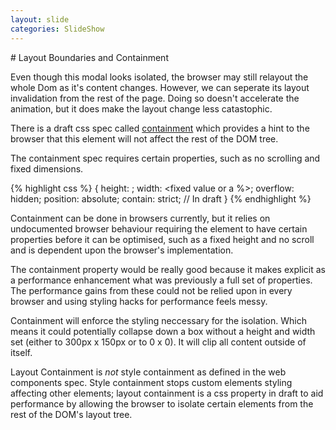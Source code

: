 ```yaml
---
layout: slide
categories: SlideShow
---
```


<div class="panel slide-content">
<div class="panel-body marked">

</div>
</div>
<div class="panel notes">
<div class="panel-body marked">
# Layout Boundaries and Containment

Even though this modal looks isolated, the browser may still relayout the whole Dom as it's content changes.
However, we can seperate its layout invalidation from the rest of the page.
Doing so doesn't accelerate the animation, but it does make the layout change less catastophic.

There is a draft css spec called <a href="http://dev.w3.org/csswg/css-containment/" target="_blank">containment</a> which provides a hint to the browser that this element will not affect the rest of the DOM tree.

The containment spec requires certain properties, such as no scrolling and fixed dimensions.

{% highlight css %}
{
    height: <fixed value>;
    width: <fixed value or a %>;
    overflow: hidden;
    position: absolute;
    contain: strict; // In draft
}
{% endhighlight %}

Containment can be done in browsers currently, but it relies on undocumented browser behaviour requiring the element to have certain properties before it can be optimised, such as a fixed height and no scroll and is dependent upon the browser's implementation.

The containment property would be really good because it makes explicit as a performance enhancement what was previously a full set of properties. The performance gains from these could not be relied upon in every browser and using styling hacks for performance feels messy.

Containment will enforce the styling neccessary for the isolation. Which means it could potentially collapse down a box without a height and width set (either to 300px x 150px or to 0 x 0). It will clip all content outside of itself.

Layout Containment is _not_ style containment as defined in the web components spec.  Style containment stops custom elements styling affecting other elements; layout containment is a css property in draft to aid performance by allowing the browser to isolate certain elements from the rest of the DOM's layout tree.
</div>
</div>

